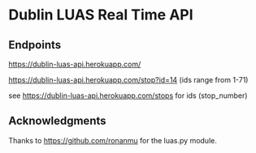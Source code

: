 # Dublin LUAS Real Time API

## Endpoints

https://dublin-luas-api.herokuapp.com/

https://dublin-luas-api.herokuapp.com/stop?id=14 (ids range from 1-71)

see https://dublin-luas-api.herokuapp.com/stops for ids (stop_number)

## Acknowledgments

Thanks to https://github.com/ronanmu for the luas.py module.
